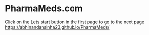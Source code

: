 # PharmaMeds.com
Click on the Lets start button in the first page to go to the next page
https://abhinandansinha23.github.io/PharmaMeds/
